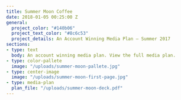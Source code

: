 ```yaml
---
title: Summer Moon Coffee
date: 2018-01-05 00:25:00 Z
general:
  project_color: "#140b06"
  project_text_color: "#8c6c53"
  project_details: An Account Winning Media Plan – Summer 2017
sections:
- type: text
  body: An account winning media plan. View the full media plan.
- type: color-pallete
  image: "/uploads/summer-moon-pallete.jpg"
- type: center-image
  image: "/uploads/summer-moon-first-page.jpg"  
- type: media-plan
  plan_file: "/uploads/summer-moon-deck.pdf"  
---
```


